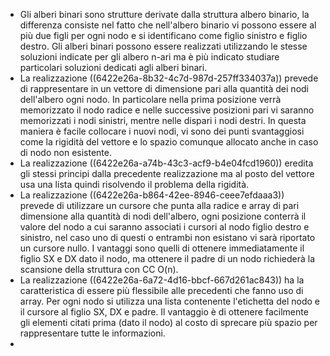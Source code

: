 - Gli alberi binari sono strutture derivate dalla struttura albero binario, la differenza consiste nel fatto che nell'albero binario vi possono essere al più due figli per ogni nodo e si identificano come figlio sinistro e figlio destro. 
  Gli alberi binari possono essere realizzati utilizzando le stesse soluzioni indicate per gli albero n-ari ma è più indicato studiare particolari soluzioni dedicati agli alberi binari.
- La realizzazione ((6422e26a-8b32-4c7d-987d-257ff334037a)) prevede di rappresentare in un vettore di dimensione pari alla quantità dei nodi dell'albero ogni nodo. In particolare nella prima posizione verrà memorizzato il nodo radice e nelle successive posizioni pari vi saranno memorizzati i nodi sinistri, mentre nelle dispari i nodi destri. In questa maniera è facile collocare i nuovi nodi, vi sono dei punti svantaggiosi come la rigidità del vettore e lo spazio comunque allocato anche in caso di nodo non esistente.
- La realizzazione ((6422e26a-a74b-43c3-acf9-b4e04fcd1960)) eredita gli stessi principi dalla precedente realizzazione ma al posto del vettore usa una lista quindi risolvendo il problema della rigidità.
- La realizzazione ((6422e26a-b864-42ee-8946-ceee7efdaaa3)) prevede di utilizzare un cursore che punta alla radice e array di pari dimensione alla quantità di nodi dell'albero, ogni posizione conterrà il valore del nodo a cui saranno associati i cursori al nodo figlio destro e sinistro, nel caso uno di questi o entrambi non esistano vi sarà riportato un cursore nullo. I vantaggi sono quelli di ottenere immediatamente il figlio SX e DX dato il nodo, ma ottenere il padre di un nodo richiederà la scansione della struttura con CC O(n).
- La realizzazione ((6422e26a-6a72-4d16-bbcf-667d261ac843)) ha la caratteristica di essere più flessibile alle precedenti che fanno uso di array. Per ogni nodo si utilizza una lista contenente l'etichetta del nodo e il cursore al figlio SX, DX e padre. Il vantaggio è di ottenere facilmente gli elementi citati prima (dato il nodo) al costo di sprecare più spazio per rappresentare tutte le informazioni.
-
